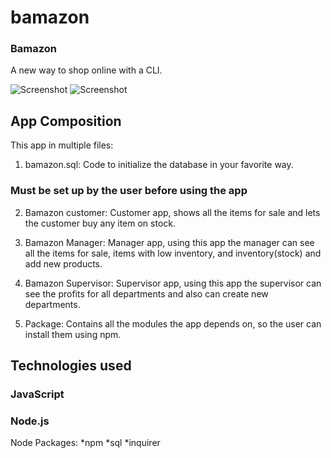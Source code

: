 # bamazon


### Bamazon

A new way to shop online with a CLI.

![Screenshot](pics/pic1)
![Screenshot](pics/pic2)

## App Composition

This app in multiple files:

1. bamazon.sql: Code to initialize the database in your favorite way.

### Must be set up by the user before using the app
2. Bamazon customer: Customer app, shows all the items for sale and lets the customer buy any item on stock.

3. Bamazon Manager: Manager app, using this app the manager can see all the items for sale, items with low inventory, and inventory(stock) and add new products.

4. Bamazon Supervisor: Supervisor app, using this app the supervisor can see the profits for all departments and also can create new departments.

5. Package: Contains all the modules the app depends on, so the user can install them using npm.
## Technologies used

### JavaScript
### Node.js
 Node Packages:
    *npm 
    *sql
    *inquirer


